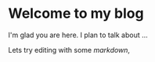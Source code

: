 # Welcome to my blog

I'm glad you are here. I plan to talk about ...

Lets try editing with some *markdown*, 
